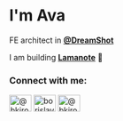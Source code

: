 <h1 align="left">I'm Ava</h1>

FE architect in **[@DreamShot](https://careers.dreamshot.bg/)** 

I am building **[Lamanote](https://www.lamanote.com/)** 🌱 

<h3 align="left">Connect with me:</h3>
<p align="left">
<a href="https://twitter.com/b_ava_999" target="blank"><img align="center" src="https://raw.githubusercontent.com/rahuldkjain/github-profile-readme-generator/master/src/images/icons/Social/twitter.svg" alt="@bkirova" height="30" width="40" /></a>
<a href="https://linkedin.com/in/borislava-kirova-513222ba" target="blank"><img align="center" src="https://raw.githubusercontent.com/rahuldkjain/github-profile-readme-generator/master/src/images/icons/Social/linked-in-alt.svg" alt="borislava-kirova-513222ba" height="30" width="40" /></a>
<a href="https://medium.com/@bkirova" target="blank"><img align="center" src="https://raw.githubusercontent.com/rahuldkjain/github-profile-readme-generator/master/src/images/icons/Social/medium.svg" alt="@bkirova" height="30" width="40" /></a>
</p>
